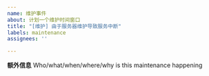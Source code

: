 ```yaml
---
name: 维护事件
about: 计划一个维护时间窗口
title: "[维护] 由于服务器维护导致服务中断"
labels: maintenance
assignees: ''

---
```


<!--
start: 2021-08-24T13:00:00.220Z
end: 2021-08-24T14:00:00.220Z
expectedDown: google, hacker-news
-->

**额外信息**
Who/what/when/where/why is this maintenance happening
